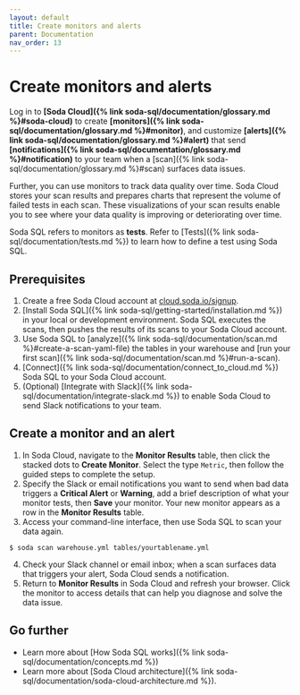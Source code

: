 ```yaml
---
layout: default
title: Create monitors and alerts
parent: Documentation
nav_order: 13
---
```


# Create monitors and alerts

Log in to **[Soda Cloud]({% link soda-sql/documentation/glossary.md %}#soda-cloud)** to create **[monitors]({% link soda-sql/documentation/glossary.md %}#monitor)**, and customize **[alerts]({% link soda-sql/documentation/glossary.md %}#alert)** that send **[notifications]({% link soda-sql/documentation/glossary.md %}#notification)** to your team when a [scan]({% link soda-sql/documentation/glossary.md %}#scan) surfaces data issues.

Further, you can use monitors to track data quality over time. Soda Cloud stores your scan results and prepares charts that represent the volume of failed tests in each scan. These visualizations of your scan results enable you to see where your data quality is improving or deteriorating over time.

Soda SQL refers to monitors as **tests**. Refer to [Tests]({% link soda-sql/documentation/tests.md %}) to learn how to define a test using Soda SQL.


## Prerequisites

1. Create a free Soda Cloud account at [cloud.soda.io/signup](https://cloud.soda.io/signup).
2. [Install Soda SQL]({% link soda-sql/getting-started/installation.md %}) in your local or development environment. Soda SQL executes the scans, then pushes the results of its scans to your Soda Cloud account.
3. Use Soda SQL to [analyze]({% link soda-sql/documentation/scan.md %}#create-a-scan-yaml-file) the tables in your warehouse and [run your first scan]({% link soda-sql/documentation/scan.md %}#run-a-scan).
4. [Connect]({% link soda-sql/documentation/connect_to_cloud.md %}) Soda SQL to your Soda Cloud account.
5. (Optional) [Integrate with Slack]({% link soda-sql/documentation/integrate-slack.md %}) to enable Soda Cloud to send Slack notifications to your team.


## Create a monitor and an alert

1. In Soda Cloud, navigate to the **Monitor Results** table, then click the stacked dots to **Create Monitor**. Select the type `Metric`, then follow the guided steps to complete the setup.
2. Specify the Slack or email notifications you want to send when bad data triggers a **Critical Alert** or **Warning**, add a brief description of what your monitor tests, then **Save** your monitor. Your new monitor appears as a row in the **Monitor Results** table.
3. Access your command-line interface, then use Soda SQL to scan your data again.
``` shell
$ soda scan warehouse.yml tables/yourtablename.yml
```
4. Check your Slack channel or email inbox; when a scan surfaces data that triggers your alert, Soda Cloud sends a notification.
5. Return to **Monitor Results** in Soda Cloud and refresh your browser. Click the monitor to access details that can help you diagnose and solve the data issue.


## Go further

* Learn more about [How Soda SQL works]({% link soda-sql/documentation/concepts.md %})
* Learn more about [Soda Cloud architecture]({% link soda-sql/documentation/soda-cloud-architecture.md %}).